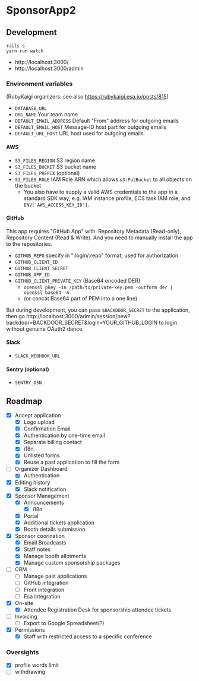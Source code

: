 # SponsorApp2

## Development

```
rails s
yarn run watch
```

- http://localhost:3000/
- http://localhost:3000/admin

### Environment variables

(RubyKaigi organizers: see also https://rubykaigi.esa.io/posts/815)

- `DATABASE_URL`
- `ORG_NAME` Your team name
- `DEFAULT_EMAIL_ADDRESS` Default "From" address for outgoing emails
- `DEFAULT_EMAIL_HOST` Message-ID host part for outgoing emails
- `DEFAULT_URL_HOST` URL host used for outgoing emails

#### AWS

- `S3_FILES_REGION` S3 region name
- `S3_FILES_BUCKET` S3 bucket name
- `S3_FILES_PREFIX` (optional)
- `S3_FILES_ROLE` IAM Role ARN which allows `s3:PutBucket` to all objects on the bucket
  - You also have to supply a valid AWS credentials to the app in a standard SDK way, e.g. IAM instance profile, ECS task IAM role, and `ENV['AWS_ACCESS_KEY_ID']`.

#### GitHub

This app requires "GitHub App" with: Repository Metadata (Read-only), Repository Content (Read & Write).
And you need to manually install the app to the repositories.

- `GITHUB_REPO` specify in ":login/:repo" format; used for authorization.
- `GITHUB_CLIENT_ID`
- `GITHUB_CLIENT_SECRET`
- `GITHUB_APP_ID`
- `GITHUB_CLIENT_PRIVATE_KEY` (Base64 encoded DER)
  - `openssl pkey -in /path/to/private-key.pem -outform der | openssl base64 -A`
  - (or concat Base64 part of PEM into a one line)

But during development, you can pass `$BACKDOOR_SECRET` to the application, then go http://localhost:3000/admin/session/new?backdoor=BACKDOOR_SECRET&login=YOUR_GITHUB_LOGIN to login without genuine OAuth2 dance.

#### Slack

- `SLACK_WEBHOOK_URL`

#### Sentry (optional)

- `SENTRY_DSN`

## Roadmap

- [x] Accept application
  - [x] Logo upload
  - [x] Confirmation Email
  - [x] Authentication by one-time email
  - [x] Separate billing contact
  - [x] i18n
  - [x] Unlisted forms
  - [x] Reuse a past application to fill the form
- [ ] Organizer Dashboard
  - [x] Authentication
- [x] Editing history
  - [x] Slack notification
- [x] Sponsor Management
  - [x] Announcements
    - [x] i18n
  - [x] Portal 
  - [x] Additional tickets application
  - [x] Booth details submission
- [x] Sponsor coorination
  - [x] Email Broadcasts
  - [x] Staff notes
  - [x] Manage booth allotments
  - [x] Manage custom sponsorship packages
- [ ] CRM
  - [ ] Manage past applications
  - [ ] GitHub integration
  - [ ] Front integration
  - [ ] Esa integration
- [x] On-site
  - [x] Attendee Registration Desk for sponsorship attendee tickets
- [ ] Invoicing
  - [ ] Export to Google Spreadsheet(?)
- [x] Permissions
  - [x] Staff with restricted access to a specific conference

### Oversights

- [x] profile words limit
- [ ] withdrawing
